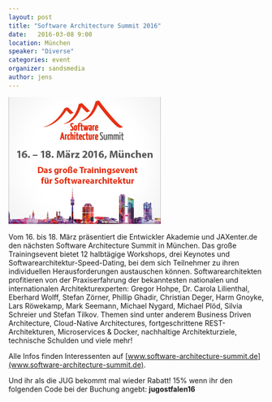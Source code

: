 ```yaml
---
layout: post
title: "Software Architecture Summit 2016"
date:   2016-03-08 9:00
location: München
speaker: "Diverse" 
categories: event
organizer: sandsmedia
author: jens
---
```

<img src="/assets/articles/2016/architecture-summit.jpg" class="speaker" />


Vom 16. bis 18. März präsentiert die Entwickler Akademie und JAXenter.de den nächsten Software
Architecture Summit in München. Das große Trainingsevent bietet 12 halbtägige Workshops, drei 
Keynotes und Softwarearchitektur-Speed-Dating, bei dem sich Teilnehmer zu ihren individuellen 
Herausforderungen austauschen können. Softwarearchitekten profitieren von der Praxiserfahrung 
der bekanntesten nationalen und internationalen Architekturexperten: Gregor Hohpe, Dr. Carola 
Lilienthal, Eberhard Wolff, Stefan Zörner, Phillip Ghadir, Christian Deger, Harm Gnoyke, Lars 
Röwekamp, Mark Seemann, Michael Nygard, Michael Plöd, Silvia Schreier und Stefan Tilkov. Themen
sind unter anderem Business Driven Architecture, Cloud-Native Architectures, fortgeschrittene 
REST-Architekturen, Microservices & Docker, nachhaltige Architekturziele, technische Schulden 
und viele 
mehr! 

Alle Infos finden Interessenten auf [www.software-architecture-summit.de](www.software-architecture-summit.de).

Und ihr als die JUG bekommt mal wieder Rabatt! 15% wenn ihr den folgenden Code bei der Buchung angebt: **jugostfalen16**




